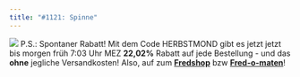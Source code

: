 ```yaml
---
title: "#1121: Spinne"
---
```

<img src="http://www.fonflatter.de/bilder/mond.jpg">
P.S.: Spontaner Rabatt!
Mit dem Code HERBSTMOND gibt es jetzt jetzt bis morgen früh 7:03 Uhr MEZ <strong>22,02%</strong> Rabatt auf jede Bestellung - und das <strong>ohne</strong> jegliche Versandkosten!
Also, auf zum <a href="http://fredshop.spreadshirt.net/de/DE/Shop"><strong>Fredshop</strong></a> bzw <a href="http://fred-o-mat.spreadshirt.net/de/DE/Shop"><strong>Fred-o-maten</strong></a>!

